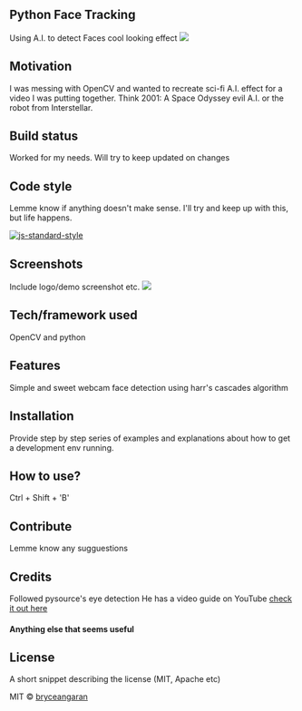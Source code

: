 ## Python Face Tracking 
Using A.I. to detect Faces cool looking effect 
![](The-Brycee-Bunch.gif)

## Motivation
I was messing with OpenCV and wanted to recreate sci-fi A.I. effect for a video I was putting together. Think 2001: A Space Odyssey evil A.I. or the robot from Interstellar.

## Build status
Worked for my needs. Will try to keep updated on changes 



## Code style
Lemme know if anything doesn't make sense. I'll try and keep up with this, but life happens. 

[![js-standard-style](https://img.shields.io/badge/code%20style-standard-brightgreen.svg?style=flat)](https://github.com/feross/standard)
 
## Screenshots
Include logo/demo screenshot etc.
![](The-Brycee-Bunch.gif)

## Tech/framework used
OpenCV and python


## Features
Simple and sweet webcam face detection using harr's cascades algorithm

## Installation
Provide step by step series of examples and explanations about how to get a development env running.

## How to use?
Ctrl + Shift + 'B'

## Contribute

Lemme know any sugguestions

## Credits
Followed pysource's eye detection
He has a video guide on YouTube
[check it out here](https://www.youtube.com/watch?v=VWUgkcX_KoY&feature=emb_imp_woyt)

#### Anything else that seems useful

## License
A short snippet describing the license (MIT, Apache etc)

MIT © [bryceangaran]()
